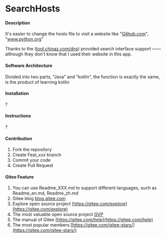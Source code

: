 # SearchHosts

#### Description
It's easier to change the hosts file to visit a website like "[Github.com](https://github.com)", "www.python.org" 

Thanks to the ([tool.chinaz.com/dns](https://tool.chinaz.com/dns)) provided search interface support —— although they don't know that I used their website in this app.


#### Software Architecture
Divided into two parts, "Java" and "kotlin", the function is exactly the same, is the product of learning kotlin

#### Installation
?

#### Instructions
?

#### Contribution

1. Fork the repository
2. Create Feat_xxx branch
3. Commit your code
4. Create Pull Request


#### Gitee Feature

1. You can use Readme\_XXX.md to support different languages, such as Readme\_en.md, Readme\_zh.md
2. Gitee blog [blog.gitee.com](https://blog.gitee.com)
3. Explore open source project [https://gitee.com/explore](https://gitee.com/explore)
4. The most valuable open source project [GVP](https://gitee.com/gvp)
5. The manual of Gitee [https://gitee.com/help](https://gitee.com/help)
6. The most popular members  [https://gitee.com/gitee-stars/](https://gitee.com/gitee-stars/)